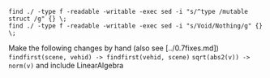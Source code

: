```
find ./ -type f -readable -writable -exec sed -i "s/^type /mutable struct /g" {} \;
find ./ -type f -readable -writable -exec sed -i "s/Void/Nothing/g" {} \;
```

Make the following changes by hand (also see [../0.7fixes.md])
`findfirst(scene, vehid) -> findfirst(vehid, scene)`
`sqrt(abs2(v)) -> norm(v)` and include LinearAlgebra
 
